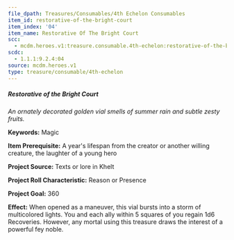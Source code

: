```yaml
---
file_dpath: Treasures/Consumables/4th Echelon Consumables
item_id: restorative-of-the-bright-court
item_index: '04'
item_name: Restorative Of The Bright Court
scc:
  - mcdm.heroes.v1:treasure.consumable.4th-echelon:restorative-of-the-bright-court
scdc:
  - 1.1.1:9.2.4:04
source: mcdm.heroes.v1
type: treasure/consumable/4th-echelon
---
```


##### Restorative of the Bright Court

*An ornately decorated golden vial smells of summer rain and subtle zesty fruits.*

**Keywords:** Magic

**Item Prerequisite:** A year's lifespan from the creator or another willing creature, the laughter of a young hero

**Project Source:** Texts or lore in Khelt

**Project Roll Characteristic:** Reason or Presence

**Project Goal:** 360

**Effect:** When opened as a maneuver, this vial bursts into a storm of multicolored lights. You and each ally within 5 squares of you regain 1d6 Recoveries. However, any mortal using this treasure draws the interest of a powerful fey noble.
